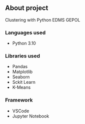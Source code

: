 ## **About project**

Clustering with Python EDMS GEPOL

### **Languages used**

- Python 3.10

### **Libraries used** 

- Pandas
- Matplotlib
- Seaborn
- Sckit Learn
- K-Means

### **Framework** 

- VSCode
- Jupyter Notebook
